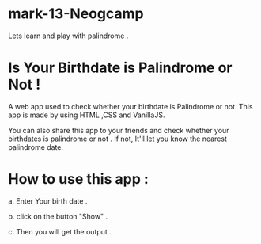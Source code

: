 # mark-13-Neogcamp
 Lets learn and play with palindrome .

# Is Your Birthdate is Palindrome or Not !

A web app used to check whether your birthdate is Palindrome or not. This app is made by using HTML ,CSS and VanillaJS.

You can also share this app to your friends and check whether your birthdates is palindrome or not . If not, It'll let you know the nearest palindrome date.

# How to use this app :

a. Enter Your birth date .

b. click on the button "Show" .

c. Then you will get the output .